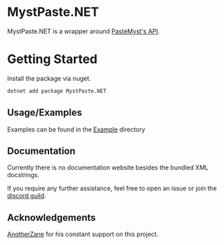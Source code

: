 
# MystPaste.NET

MystPaste.NET is a wrapper around [PasteMyst's API](https://paste.myst.rs/api-docs/index).

# Getting Started

Install the package via nuget.

```bash
dotnet add package MystPaste.NET
```


## Usage/Examples

Examples can be found in the [Example](https://github.com/shift-eleven/MystPaste.NET/tree/main/MystPaste.NET.Example) directory 

  
## Documentation

Currently there is no documentation website besides the bundled XML docstrings.

If you require any further assistance, feel free to open an issue or join the [discord guild](https://discord.gg/uXhtH9ZbxN).

  
## Acknowledgements

[AnotherZane](https://github.com/AnotherZane) for his constant support on this project.
